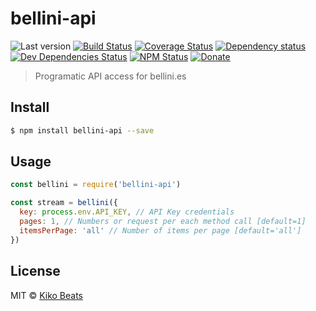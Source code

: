 # bellini-api

![Last version](https://img.shields.io/github/tag/Kikobeats/bellini-api.svg?style=flat-square)
[![Build Status](http://img.shields.io/travis/Kikobeats/bellini-api/master.svg?style=flat-square)](https://travis-ci.org/Kikobeats/bellini-api)
[![Coverage Status](https://img.shields.io/coveralls/Kikobeats/bellini-api.svg?style=flat-square)](https://coveralls.io/github/Kikobeats/bellini-api)
[![Dependency status](http://img.shields.io/david/Kikobeats/bellini-api.svg?style=flat-square)](https://david-dm.org/Kikobeats/bellini-api)
[![Dev Dependencies Status](http://img.shields.io/david/dev/Kikobeats/bellini-api.svg?style=flat-square)](https://david-dm.org/Kikobeats/bellini-api#info=devDependencies)
[![NPM Status](http://img.shields.io/npm/dm/bellini-api.svg?style=flat-square)](https://www.npmjs.org/package/bellini-api)
[![Donate](https://img.shields.io/badge/donate-paypal-blue.svg?style=flat-square)](https://paypal.me/Kikobeats)

> Programatic API access for bellini.es

## Install

```bash
$ npm install bellini-api --save
```

## Usage

```js
const bellini = require('bellini-api')

const stream = bellini({
  key: process.env.API_KEY, // API Key credentials
  pages: 1, // Numbers or request per each method call [default=1]
  itemsPerPage: 'all' // Number of items per page [default='all']
})
```

## License

MIT © [Kiko Beats](http://kikobeats.com)
